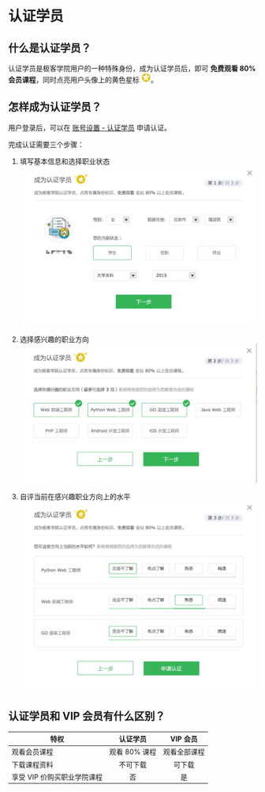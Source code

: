# 认证学员


## 什么是认证学员？

认证学员是极客学院用户的一种特殊身份，成为认证学员后，即可 **免费观看 80% 会员课程**，同时点亮用户头像上的黄色星标 ![](./images/icon_ca.png)。



## 怎样成为认证学员？

用户登录后，可以在 [账号设置 - 认证学员](http://my.jikexueyuan.tv/setting/ca/) 申请认证。

完成认证需要三个步骤：

1. 填写基本信息和选择职业状态
![](./images/ca_1.jpg)

2. 选择感兴趣的职业方向
![](./images/ca_2.jpg)

3. 自评当前在感兴趣职业方向上的水平
![](./images/ca_3.jpg)

## 认证学员和 VIP 会员有什么区别？

| 特权        | 认证学员   |  VIP 会员  |
| --------   | :-----:  | :------:  |
| 观看会员课程     | 观看 80% 课程 |   观看全部课程    |
| 下载课程资料        |   不可下载   |   可下载   |
| 享受 VIP 价购买职业学院课程        |    否    |  是  |